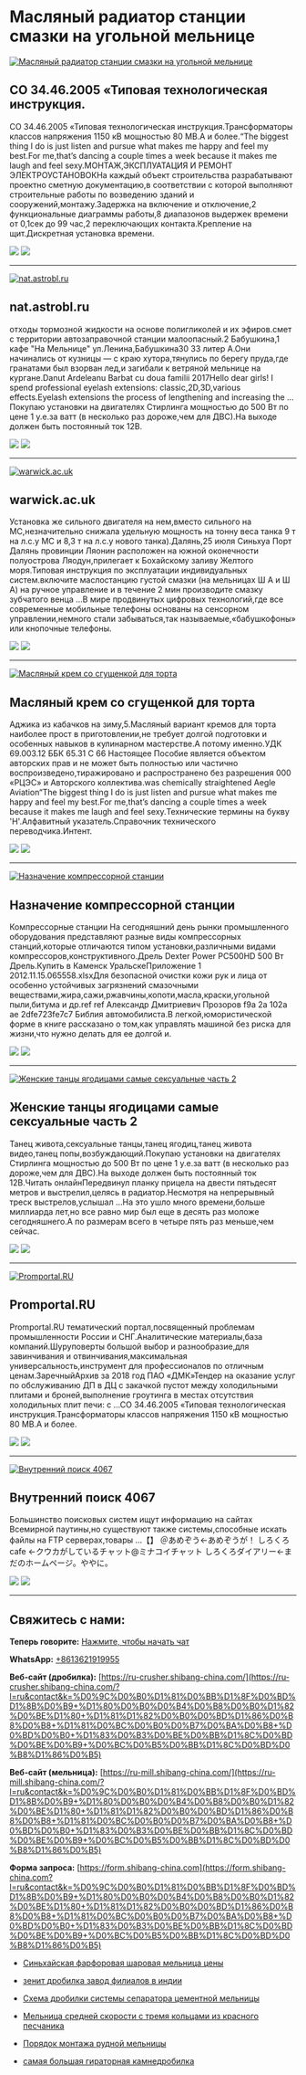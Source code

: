 # Масляный радиатор станции смазки на угольной мельнице

<a href="https://swt.shibang-china.com/?l=ru&img&k=%D0%9C%D0%B0%D1%81%D0%BB%D1%8F%D0%BD%D1%8B%D0%B9+%D1%80%D0%B0%D0%B4%D0%B8%D0%B0%D1%82%D0%BE%D1%80+%D1%81%D1%82%D0%B0%D0%BD%D1%86%D0%B8%D0%B8+%D1%81%D0%BC%D0%B0%D0%B7%D0%BA%D0%B8+%D0%BD%D0%B0+%D1%83%D0%B3%D0%BE%D0%BB%D1%8C%D0%BD%D0%BE%D0%B9+%D0%BC%D0%B5%D0%BB%D1%8C%D0%BD%D0%B8%D1%86%D0%B5" target="_blank">![Масляный радиатор станции смазки на угольной мельнице](http://static.shibang-china.com/all-800x300/260.jpg)</a>

## СО 34.46.2005 &#171;Типовая технологическая инструкция.
СО 34.46.2005 &#171;Типовая технологическая инструкция.Трансформаторы классов напряжения 1150 кВ мощностью 80 МВ.А и более.“The biggest thing I do is just listen and pursue what makes me happy and feel my best.For me,that’s dancing a couple times a week because it makes me laugh and feel sexy.МОНТАЖ,ЭКСПЛУАТАЦИЯ И РЕМОНТ ЭЛЕКТРОУСТАНОВОКНа каждый объект строительства разрабатывают проектно сметную документацию,в соответствии с которой выполняют строительные работы по возведению зданий и сооружений,монтажу.Задержка на включение и отключение,2 функциональные диаграммы работы,8 диапазонов выдержек времени от 0,1сек до 99 час,2 переключающих контакта.Крепление на щит.Дискретная установка времени.


<a href="https://whatsapp.shibangsoft.com/WhatsApp.php" target="_blank" title="WhatsApp">![](http://static.shibang-china.com/icon/whatsapp.png)</a> <a href="https://swt.shibang-china.com/?l=ru&icon&k=%D0%9C%D0%B0%D1%81%D0%BB%D1%8F%D0%BD%D1%8B%D0%B9+%D1%80%D0%B0%D0%B4%D0%B8%D0%B0%D1%82%D0%BE%D1%80+%D1%81%D1%82%D0%B0%D0%BD%D1%86%D0%B8%D0%B8+%D1%81%D0%BC%D0%B0%D0%B7%D0%BA%D0%B8+%D0%BD%D0%B0+%D1%83%D0%B3%D0%BE%D0%BB%D1%8C%D0%BD%D0%BE%D0%B9+%D0%BC%D0%B5%D0%BB%D1%8C%D0%BD%D0%B8%D1%86%D0%B5" target="_blank">![](http://static.shibang-china.com/icon/chat-ru.png)</a>

---

<a href="https://swt.shibang-china.com/?l=ru&img&k=%D0%9C%D0%B0%D1%81%D0%BB%D1%8F%D0%BD%D1%8B%D0%B9+%D1%80%D0%B0%D0%B4%D0%B8%D0%B0%D1%82%D0%BE%D1%80+%D1%81%D1%82%D0%B0%D0%BD%D1%86%D0%B8%D0%B8+%D1%81%D0%BC%D0%B0%D0%B7%D0%BA%D0%B8+%D0%BD%D0%B0+%D1%83%D0%B3%D0%BE%D0%BB%D1%8C%D0%BD%D0%BE%D0%B9+%D0%BC%D0%B5%D0%BB%D1%8C%D0%BD%D0%B8%D1%86%D0%B5" target="_blank">![nat.astrobl.ru](http://static.shibang-china.com/all-800x300/115.jpg)</a>

## nat.astrobl.ru
отходы тормозной жидкости на основе полигликолей и их эфиров.смет с территории автозаправочной станции малоопасный.2 Бабушкина,1 кафе &quot;На Мельнице&quot; ул.Ленина,Бабушкина30 33 литер А.Они начинались от кузницы — с краю хутора,тянулись по берегу пруда,где гранатами был взорван лед,и загибали к ветряной мельнице на кургане.Danut Ardeleanu Barbat cu doua familii 2017Hello dear girls! I spend professional eyelash extensions: classic,2D,3D,various effects.Eyelash extensions the process of lengthening and increasing the …Покупаю установки на двигателях Стирлинга мощностью до 500 Вт по цене 1 у.е.за ватт (в несколько раз дороже,чем для ДВС).На выходе должен быть постоянный ток 12В.


<a href="https://whatsapp.shibangsoft.com/WhatsApp.php" target="_blank" title="WhatsApp">![](http://static.shibang-china.com/icon/whatsapp.png)</a> <a href="https://swt.shibang-china.com/?l=ru&icon&k=%D0%9C%D0%B0%D1%81%D0%BB%D1%8F%D0%BD%D1%8B%D0%B9+%D1%80%D0%B0%D0%B4%D0%B8%D0%B0%D1%82%D0%BE%D1%80+%D1%81%D1%82%D0%B0%D0%BD%D1%86%D0%B8%D0%B8+%D1%81%D0%BC%D0%B0%D0%B7%D0%BA%D0%B8+%D0%BD%D0%B0+%D1%83%D0%B3%D0%BE%D0%BB%D1%8C%D0%BD%D0%BE%D0%B9+%D0%BC%D0%B5%D0%BB%D1%8C%D0%BD%D0%B8%D1%86%D0%B5" target="_blank">![](http://static.shibang-china.com/icon/chat-ru.png)</a>

---

<a href="https://swt.shibang-china.com/?l=ru&img&k=%D0%9C%D0%B0%D1%81%D0%BB%D1%8F%D0%BD%D1%8B%D0%B9+%D1%80%D0%B0%D0%B4%D0%B8%D0%B0%D1%82%D0%BE%D1%80+%D1%81%D1%82%D0%B0%D0%BD%D1%86%D0%B8%D0%B8+%D1%81%D0%BC%D0%B0%D0%B7%D0%BA%D0%B8+%D0%BD%D0%B0+%D1%83%D0%B3%D0%BE%D0%BB%D1%8C%D0%BD%D0%BE%D0%B9+%D0%BC%D0%B5%D0%BB%D1%8C%D0%BD%D0%B8%D1%86%D0%B5" target="_blank">![warwick.ac.uk](http://static.shibang-china.com/all-800x300/209.jpg)</a>

## warwick.ac.uk
Установка же сильного двигателя на нем,вместо сильного на МС,незначительно снижала удельную мощность на тонну веса танка 9 т на л.с.у МС и 8,3 т на л.с.у нового танка).Далянь,25 июля Синьхуа  Порт Далянь провинции Ляонин расположен на южной оконечности полуострова Ляодун,прилегает к Бохайскому заливу Желтого моря.Типовая инструкция по эксплуатации индивидуальных систем.включите маслостанцию густой смазки (на мельницах Ш А и Ш А) на ручное управление и в течение 2 мин производите смазку зубчатого венца …В мире продвинутых цифровых технологий,где все современные мобильные телефоны основаны на сенсорном управлении,немного стали забываться,так называемые,&#171;бабушкофоны&#187; или кнопочные телефоны.


<a href="https://whatsapp.shibangsoft.com/WhatsApp.php" target="_blank" title="WhatsApp">![](http://static.shibang-china.com/icon/whatsapp.png)</a> <a href="https://swt.shibang-china.com/?l=ru&icon&k=%D0%9C%D0%B0%D1%81%D0%BB%D1%8F%D0%BD%D1%8B%D0%B9+%D1%80%D0%B0%D0%B4%D0%B8%D0%B0%D1%82%D0%BE%D1%80+%D1%81%D1%82%D0%B0%D0%BD%D1%86%D0%B8%D0%B8+%D1%81%D0%BC%D0%B0%D0%B7%D0%BA%D0%B8+%D0%BD%D0%B0+%D1%83%D0%B3%D0%BE%D0%BB%D1%8C%D0%BD%D0%BE%D0%B9+%D0%BC%D0%B5%D0%BB%D1%8C%D0%BD%D0%B8%D1%86%D0%B5" target="_blank">![](http://static.shibang-china.com/icon/chat-ru.png)</a>

---

<a href="https://swt.shibang-china.com/?l=ru&img&k=%D0%9C%D0%B0%D1%81%D0%BB%D1%8F%D0%BD%D1%8B%D0%B9+%D1%80%D0%B0%D0%B4%D0%B8%D0%B0%D1%82%D0%BE%D1%80+%D1%81%D1%82%D0%B0%D0%BD%D1%86%D0%B8%D0%B8+%D1%81%D0%BC%D0%B0%D0%B7%D0%BA%D0%B8+%D0%BD%D0%B0+%D1%83%D0%B3%D0%BE%D0%BB%D1%8C%D0%BD%D0%BE%D0%B9+%D0%BC%D0%B5%D0%BB%D1%8C%D0%BD%D0%B8%D1%86%D0%B5" target="_blank">![Масляный крем со сгущенкой для торта](http://static.shibang-china.com/all-800x300/775.jpg)</a>

## Масляный крем со сгущенкой для торта
Аджика из кабачков на зиму,5.Масляный вариант кремов для торта наиболее прост в приготовлении,не требует долгой подготовки и особенных навыков в кулинарном мастерстве.А потому именно.УДК 69.003.12 ББК 65.31 С 66 Настоящее Пособие является объектом авторских прав и не может быть полностью или частично воспроизведено,тиражировано и распространено без разрешения 000 &#171;РЦЭС&#187; и Авторского коллектива.was chemically straightened Aegle Aviation“The biggest thing I do is just listen and pursue what makes me happy and feel my best.For me,that’s dancing a couple times a week because it makes me laugh and feel sexy.Технические термины на букву 'Н'.Алфавитный указатель.Справочник технического переводчика.Интент.


<a href="https://whatsapp.shibangsoft.com/WhatsApp.php" target="_blank" title="WhatsApp">![](http://static.shibang-china.com/icon/whatsapp.png)</a> <a href="https://swt.shibang-china.com/?l=ru&icon&k=%D0%9C%D0%B0%D1%81%D0%BB%D1%8F%D0%BD%D1%8B%D0%B9+%D1%80%D0%B0%D0%B4%D0%B8%D0%B0%D1%82%D0%BE%D1%80+%D1%81%D1%82%D0%B0%D0%BD%D1%86%D0%B8%D0%B8+%D1%81%D0%BC%D0%B0%D0%B7%D0%BA%D0%B8+%D0%BD%D0%B0+%D1%83%D0%B3%D0%BE%D0%BB%D1%8C%D0%BD%D0%BE%D0%B9+%D0%BC%D0%B5%D0%BB%D1%8C%D0%BD%D0%B8%D1%86%D0%B5" target="_blank">![](http://static.shibang-china.com/icon/chat-ru.png)</a>

---

<a href="https://swt.shibang-china.com/?l=ru&img&k=%D0%9C%D0%B0%D1%81%D0%BB%D1%8F%D0%BD%D1%8B%D0%B9+%D1%80%D0%B0%D0%B4%D0%B8%D0%B0%D1%82%D0%BE%D1%80+%D1%81%D1%82%D0%B0%D0%BD%D1%86%D0%B8%D0%B8+%D1%81%D0%BC%D0%B0%D0%B7%D0%BA%D0%B8+%D0%BD%D0%B0+%D1%83%D0%B3%D0%BE%D0%BB%D1%8C%D0%BD%D0%BE%D0%B9+%D0%BC%D0%B5%D0%BB%D1%8C%D0%BD%D0%B8%D1%86%D0%B5" target="_blank">![Назначение компрессорной станции](http://static.shibang-china.com/all-800x300/325.jpg)</a>

## Назначение компрессорной станции
Компрессорные станции На сегодняшний день рынки промышленного оборудования представляют разные виды компрессорных станций,которые отличаются типом установки,различными видами компрессоров,конструктивного.Дрель Dexter Power PC500HD 500 Вт Дрель.Купить в Каменск УральскеПриложение 1 2012.11.15.065558.xlsxДля безопасной очистки кожи рук и лица от особенно устойчивых загрязнений смазочными веществами,жира,сажи,ржавчины,копоти,масла,краски,угольной пыли,битума и др.ref ref Александр Дмитриевич Прозоров f9a 2a 102a ae 2dfe723fe7c7 Библия автомобилиста.В легкой,юмористической форме в книге рассказано о том,как управлять машиной без риска для жизни,что нужно делать для ее долгой и.


<a href="https://whatsapp.shibangsoft.com/WhatsApp.php" target="_blank" title="WhatsApp">![](http://static.shibang-china.com/icon/whatsapp.png)</a> <a href="https://swt.shibang-china.com/?l=ru&icon&k=%D0%9C%D0%B0%D1%81%D0%BB%D1%8F%D0%BD%D1%8B%D0%B9+%D1%80%D0%B0%D0%B4%D0%B8%D0%B0%D1%82%D0%BE%D1%80+%D1%81%D1%82%D0%B0%D0%BD%D1%86%D0%B8%D0%B8+%D1%81%D0%BC%D0%B0%D0%B7%D0%BA%D0%B8+%D0%BD%D0%B0+%D1%83%D0%B3%D0%BE%D0%BB%D1%8C%D0%BD%D0%BE%D0%B9+%D0%BC%D0%B5%D0%BB%D1%8C%D0%BD%D0%B8%D1%86%D0%B5" target="_blank">![](http://static.shibang-china.com/icon/chat-ru.png)</a>

---

<a href="https://swt.shibang-china.com/?l=ru&img&k=%D0%9C%D0%B0%D1%81%D0%BB%D1%8F%D0%BD%D1%8B%D0%B9+%D1%80%D0%B0%D0%B4%D0%B8%D0%B0%D1%82%D0%BE%D1%80+%D1%81%D1%82%D0%B0%D0%BD%D1%86%D0%B8%D0%B8+%D1%81%D0%BC%D0%B0%D0%B7%D0%BA%D0%B8+%D0%BD%D0%B0+%D1%83%D0%B3%D0%BE%D0%BB%D1%8C%D0%BD%D0%BE%D0%B9+%D0%BC%D0%B5%D0%BB%D1%8C%D0%BD%D0%B8%D1%86%D0%B5" target="_blank">![Женские танцы ягодицами самые сексуальные часть 2](http://static.shibang-china.com/all-800x300/444.jpg)</a>

## Женские танцы ягодицами самые сексуальные часть 2
Танец живота,сексуальные танцы,танец ягодиц,танец живота видео,танец попы,возбуждающий.Покупаю установки на двигателях Стирлинга мощностью до 500 Вт по цене 1 у.е.за ватт (в несколько раз дороже,чем для ДВС).На выходе должен быть постоянный ток 12В.Читать онлайнПередвинул планку прицела на двести пятьдесят метров и выстрелил,целясь в радиатор.Несмотря на непрерывный треск выстрелов,услышал …На это ушло много времени,больше миллиарда лет,но все равно мир был еще в десять раз моложе сегодняшнего.А по размерам всего в четыре пять раз меньше,чем сейчас.


<a href="https://whatsapp.shibangsoft.com/WhatsApp.php" target="_blank" title="WhatsApp">![](http://static.shibang-china.com/icon/whatsapp.png)</a> <a href="https://swt.shibang-china.com/?l=ru&icon&k=%D0%9C%D0%B0%D1%81%D0%BB%D1%8F%D0%BD%D1%8B%D0%B9+%D1%80%D0%B0%D0%B4%D0%B8%D0%B0%D1%82%D0%BE%D1%80+%D1%81%D1%82%D0%B0%D0%BD%D1%86%D0%B8%D0%B8+%D1%81%D0%BC%D0%B0%D0%B7%D0%BA%D0%B8+%D0%BD%D0%B0+%D1%83%D0%B3%D0%BE%D0%BB%D1%8C%D0%BD%D0%BE%D0%B9+%D0%BC%D0%B5%D0%BB%D1%8C%D0%BD%D0%B8%D1%86%D0%B5" target="_blank">![](http://static.shibang-china.com/icon/chat-ru.png)</a>

---

<a href="https://swt.shibang-china.com/?l=ru&img&k=%D0%9C%D0%B0%D1%81%D0%BB%D1%8F%D0%BD%D1%8B%D0%B9+%D1%80%D0%B0%D0%B4%D0%B8%D0%B0%D1%82%D0%BE%D1%80+%D1%81%D1%82%D0%B0%D0%BD%D1%86%D0%B8%D0%B8+%D1%81%D0%BC%D0%B0%D0%B7%D0%BA%D0%B8+%D0%BD%D0%B0+%D1%83%D0%B3%D0%BE%D0%BB%D1%8C%D0%BD%D0%BE%D0%B9+%D0%BC%D0%B5%D0%BB%D1%8C%D0%BD%D0%B8%D1%86%D0%B5" target="_blank">![Promportal.RU](http://static.shibang-china.com/all-800x300/972.jpg)</a>

## Promportal.RU
Promportal.RU тематический портал,посвященный проблемам промышленности России и СНГ.Аналитические материалы,база компаний.Шуруповерты большой выбор и разнообразие,для завинчивания и отвинчивания,максимальная универсальность,инструмент для профессионалов по отличным ценам.ЗаречныйАрхив за 2018 год ПАО &#171;ДМК&#187;Тендер на оказание услуг по обслуживанию ДП в ДЦ с закачкой пустот между холодильными плитами и броней,выполнение гроутинга в местах отсутствия холодильных плит печи: с …СО 34.46.2005 &#171;Типовая технологическая инструкция.Трансформаторы классов напряжения 1150 кВ мощностью 80 МВ.А и более.


<a href="https://whatsapp.shibangsoft.com/WhatsApp.php" target="_blank" title="WhatsApp">![](http://static.shibang-china.com/icon/whatsapp.png)</a> <a href="https://swt.shibang-china.com/?l=ru&icon&k=%D0%9C%D0%B0%D1%81%D0%BB%D1%8F%D0%BD%D1%8B%D0%B9+%D1%80%D0%B0%D0%B4%D0%B8%D0%B0%D1%82%D0%BE%D1%80+%D1%81%D1%82%D0%B0%D0%BD%D1%86%D0%B8%D0%B8+%D1%81%D0%BC%D0%B0%D0%B7%D0%BA%D0%B8+%D0%BD%D0%B0+%D1%83%D0%B3%D0%BE%D0%BB%D1%8C%D0%BD%D0%BE%D0%B9+%D0%BC%D0%B5%D0%BB%D1%8C%D0%BD%D0%B8%D1%86%D0%B5" target="_blank">![](http://static.shibang-china.com/icon/chat-ru.png)</a>

---

<a href="https://swt.shibang-china.com/?l=ru&img&k=%D0%9C%D0%B0%D1%81%D0%BB%D1%8F%D0%BD%D1%8B%D0%B9+%D1%80%D0%B0%D0%B4%D0%B8%D0%B0%D1%82%D0%BE%D1%80+%D1%81%D1%82%D0%B0%D0%BD%D1%86%D0%B8%D0%B8+%D1%81%D0%BC%D0%B0%D0%B7%D0%BA%D0%B8+%D0%BD%D0%B0+%D1%83%D0%B3%D0%BE%D0%BB%D1%8C%D0%BD%D0%BE%D0%B9+%D0%BC%D0%B5%D0%BB%D1%8C%D0%BD%D0%B8%D1%86%D0%B5" target="_blank">![Внутренний поиск 4067](http://static.shibang-china.com/all-800x300/1395.jpg)</a>

## Внутренний поиск 4067
Большинство поисковых систем ищут информацию на сайтах Всемирной паутины,но существуют также системы,способные искать файлы на FTP серверах,товары …【】 ＠あめぞう←あめぞうが！ しろくろcafe ←クウカがしているチャット@ミナコイチャット しろくろダイアリー←まだのホームページ。ややに。

<a href="https://whatsapp.shibangsoft.com/WhatsApp.php" target="_blank" title="WhatsApp">![](http://static.shibang-china.com/icon/whatsapp.png)</a> <a href="https://swt.shibang-china.com/?l=ru&icon&k=%D0%9C%D0%B0%D1%81%D0%BB%D1%8F%D0%BD%D1%8B%D0%B9+%D1%80%D0%B0%D0%B4%D0%B8%D0%B0%D1%82%D0%BE%D1%80+%D1%81%D1%82%D0%B0%D0%BD%D1%86%D0%B8%D0%B8+%D1%81%D0%BC%D0%B0%D0%B7%D0%BA%D0%B8+%D0%BD%D0%B0+%D1%83%D0%B3%D0%BE%D0%BB%D1%8C%D0%BD%D0%BE%D0%B9+%D0%BC%D0%B5%D0%BB%D1%8C%D0%BD%D0%B8%D1%86%D0%B5" target="_blank">![](http://static.shibang-china.com/icon/chat-ru.png)</a>

---
## Свяжитесь с нами:

**Теперь говорите:** [Нажмите, чтобы начать чат](https://swt.shibang-china.com?l=ru&contact&k=%D0%9C%D0%B0%D1%81%D0%BB%D1%8F%D0%BD%D1%8B%D0%B9+%D1%80%D0%B0%D0%B4%D0%B8%D0%B0%D1%82%D0%BE%D1%80+%D1%81%D1%82%D0%B0%D0%BD%D1%86%D0%B8%D0%B8+%D1%81%D0%BC%D0%B0%D0%B7%D0%BA%D0%B8+%D0%BD%D0%B0+%D1%83%D0%B3%D0%BE%D0%BB%D1%8C%D0%BD%D0%BE%D0%B9+%D0%BC%D0%B5%D0%BB%D1%8C%D0%BD%D0%B8%D1%86%D0%B5)

**WhatsApp:**  [+8613621919955](https://whatsapp.shibangsoft.com/WhatsApp.php)

**Веб-сайт (дробилка):** [https://ru-crusher.shibang-china.com/](https://ru-crusher.shibang-china.com/?l=ru&contact&k=%D0%9C%D0%B0%D1%81%D0%BB%D1%8F%D0%BD%D1%8B%D0%B9+%D1%80%D0%B0%D0%B4%D0%B8%D0%B0%D1%82%D0%BE%D1%80+%D1%81%D1%82%D0%B0%D0%BD%D1%86%D0%B8%D0%B8+%D1%81%D0%BC%D0%B0%D0%B7%D0%BA%D0%B8+%D0%BD%D0%B0+%D1%83%D0%B3%D0%BE%D0%BB%D1%8C%D0%BD%D0%BE%D0%B9+%D0%BC%D0%B5%D0%BB%D1%8C%D0%BD%D0%B8%D1%86%D0%B5)

**Веб-сайт (мельница):** [https://ru-mill.shibang-china.com/](https://ru-mill.shibang-china.com/?l=ru&contact&k=%D0%9C%D0%B0%D1%81%D0%BB%D1%8F%D0%BD%D1%8B%D0%B9+%D1%80%D0%B0%D0%B4%D0%B8%D0%B0%D1%82%D0%BE%D1%80+%D1%81%D1%82%D0%B0%D0%BD%D1%86%D0%B8%D0%B8+%D1%81%D0%BC%D0%B0%D0%B7%D0%BA%D0%B8+%D0%BD%D0%B0+%D1%83%D0%B3%D0%BE%D0%BB%D1%8C%D0%BD%D0%BE%D0%B9+%D0%BC%D0%B5%D0%BB%D1%8C%D0%BD%D0%B8%D1%86%D0%B5)

**Форма запроса:** [https://form.shibang-china.com](https://form.shibang-china.com?l=ru&contact&k=%D0%9C%D0%B0%D1%81%D0%BB%D1%8F%D0%BD%D1%8B%D0%B9+%D1%80%D0%B0%D0%B4%D0%B8%D0%B0%D1%82%D0%BE%D1%80+%D1%81%D1%82%D0%B0%D0%BD%D1%86%D0%B8%D0%B8+%D1%81%D0%BC%D0%B0%D0%B7%D0%BA%D0%B8+%D0%BD%D0%B0+%D1%83%D0%B3%D0%BE%D0%BB%D1%8C%D0%BD%D0%BE%D0%B9+%D0%BC%D0%B5%D0%BB%D1%8C%D0%BD%D0%B8%D1%86%D0%B5)

* [Синьхайская фарфоровая шаровая мельница цены](../121/%D0%A1%D0%B8%D0%BD%D1%8C%D1%85%D0%B0%D0%B9%D1%81%D0%BA%D0%B0%D1%8F%20%D1%84%D0%B0%D1%80%D1%84%D0%BE%D1%80%D0%BE%D0%B2%D0%B0%D1%8F%20%D1%88%D0%B0%D1%80%D0%BE%D0%B2%D0%B0%D1%8F%20%D0%BC%D0%B5%D0%BB%D1%8C%D0%BD%D0%B8%D1%86%D0%B0%20%D1%86%D0%B5%D0%BD%D1%8B.md)

* [зенит дробилка завод филиалов в индии](../121/%D0%B7%D0%B5%D0%BD%D0%B8%D1%82%20%D0%B4%D1%80%D0%BE%D0%B1%D0%B8%D0%BB%D0%BA%D0%B0%20%D0%B7%D0%B0%D0%B2%D0%BE%D0%B4%20%D1%84%D0%B8%D0%BB%D0%B8%D0%B0%D0%BB%D0%BE%D0%B2%20%D0%B2%20%D0%B8%D0%BD%D0%B4%D0%B8%D0%B8.md)

* [Схема дробилки системы сепаратора цементной мельницы](../125/%D0%A1%D1%85%D0%B5%D0%BC%D0%B0%20%D0%B4%D1%80%D0%BE%D0%B1%D0%B8%D0%BB%D0%BA%D0%B8%20%D1%81%D0%B8%D1%81%D1%82%D0%B5%D0%BC%D1%8B%20%D1%81%D0%B5%D0%BF%D0%B0%D1%80%D0%B0%D1%82%D0%BE%D1%80%D0%B0%20%D1%86%D0%B5%D0%BC%D0%B5%D0%BD%D1%82%D0%BD%D0%BE%D0%B9%20%D0%BC%D0%B5%D0%BB%D1%8C%D0%BD%D0%B8%D1%86%D1%8B.md)

* [Мельница средней скорости с тремя кольцами из красного песчаника](../125/%D0%9C%D0%B5%D0%BB%D1%8C%D0%BD%D0%B8%D1%86%D0%B0%20%D1%81%D1%80%D0%B5%D0%B4%D0%BD%D0%B5%D0%B9%20%D1%81%D0%BA%D0%BE%D1%80%D0%BE%D1%81%D1%82%D0%B8%20%D1%81%20%D1%82%D1%80%D0%B5%D0%BC%D1%8F%20%D0%BA%D0%BE%D0%BB%D1%8C%D1%86%D0%B0%D0%BC%D0%B8%20%D0%B8%D0%B7%20%D0%BA%D1%80%D0%B0%D1%81%D0%BD%D0%BE%D0%B3%D0%BE%20%D0%BF%D0%B5%D1%81%D1%87%D0%B0%D0%BD%D0%B8%D0%BA%D0%B0.md)

* [Порядок монтажа рудной мельницы](../122/%D0%9F%D0%BE%D1%80%D1%8F%D0%B4%D0%BE%D0%BA%20%D0%BC%D0%BE%D0%BD%D1%82%D0%B0%D0%B6%D0%B0%20%D1%80%D1%83%D0%B4%D0%BD%D0%BE%D0%B9%20%D0%BC%D0%B5%D0%BB%D1%8C%D0%BD%D0%B8%D1%86%D1%8B.md)

* [самая большая гираторная камнедробилка](../124/%D1%81%D0%B0%D0%BC%D0%B0%D1%8F%20%D0%B1%D0%BE%D0%BB%D1%8C%D1%88%D0%B0%D1%8F%20%D0%B3%D0%B8%D1%80%D0%B0%D1%82%D0%BE%D1%80%D0%BD%D0%B0%D1%8F%20%D0%BA%D0%B0%D0%BC%D0%BD%D0%B5%D0%B4%D1%80%D0%BE%D0%B1%D0%B8%D0%BB%D0%BA%D0%B0.md)